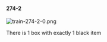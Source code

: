 #### 274-2
![train-274-2-0.png](https://github.com/lil-lab/nlvr/raw/master/nlvr/train/images/28/train-274-2-0.png "train-274-2-0.png")

There is 1 box with exactly 1 black item